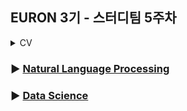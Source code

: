 ## EURON 3기 - 스터디팀 5주차
<details>
<summary>CV</summary>
<div markdown="1">
  
  <br />
  
| 주차 | 내용             | 발표자                               | 발표자료 |
| ---- | ---------------- | ------------------------------------ | -------- |
|  4  |   cs231n 4주차  |        백승민, 신지연         | [📚]()    |

## **Assignment**

### **📍 5주차 예습과제 (~9/26)**

1️⃣ CS231N 5강을 수강하고, 요약 및 정리한 내용을 깃허브에 업로드
2️⃣ (선택) 질문 사항이나 공유하고 싶은 내용 `Ewha-Euron/2022-2-Euron-CV` issue에 추가

**예습과제 제출 방법**

> 해당 파일을 master branch에 업로드하신 후 해당 master branch에서 pull request 를 진행해주세요.
>
### **📍 4주차 복습과제 (~9/26)**

- [https://cs231n.github.io/assignments2021/assignment1/](https://cs231n.github.io/assignments2021/assignment1/)의 `Q3: Implement 
    1️⃣ `softmax.ipynb` 을 완료하신 후, `.py` 파일로 변환해서 제출해주세요. (모든 cell을 하나의 py 파일에 합쳐주세요)
      - 파일명: `main_softmax.py`
    2️⃣ `softmax.py` 을 제출해주세요.


**복습과제 제출 방법**

> 해당 파일을 Week_5 branch에 업로드하신 후 해당 Week_5 branch에서 pull request 를 진행해주세요.
>
## **Due**

- 5주차 예습과제
    - **9월 26일**까지 제출합니다.
- 4주차 복습과제
    - **9월 26일**까지 제출합니다.

## **Extra-Credit**
- [https://github.com/deeplearningzerotoall](https://github.com/deeplearningzerotoall)
    - `lab-08` ~ `lab-09` 을 진행해주세요.



</div>
</details>


### ▶ [Natural Language Processing](https://github.com/Ewha-Euron/2022-2-Euron-NLP)
### ▶ [Data Science](https://github.com/Ewha-Euron/2022-2-Euron-DS)
